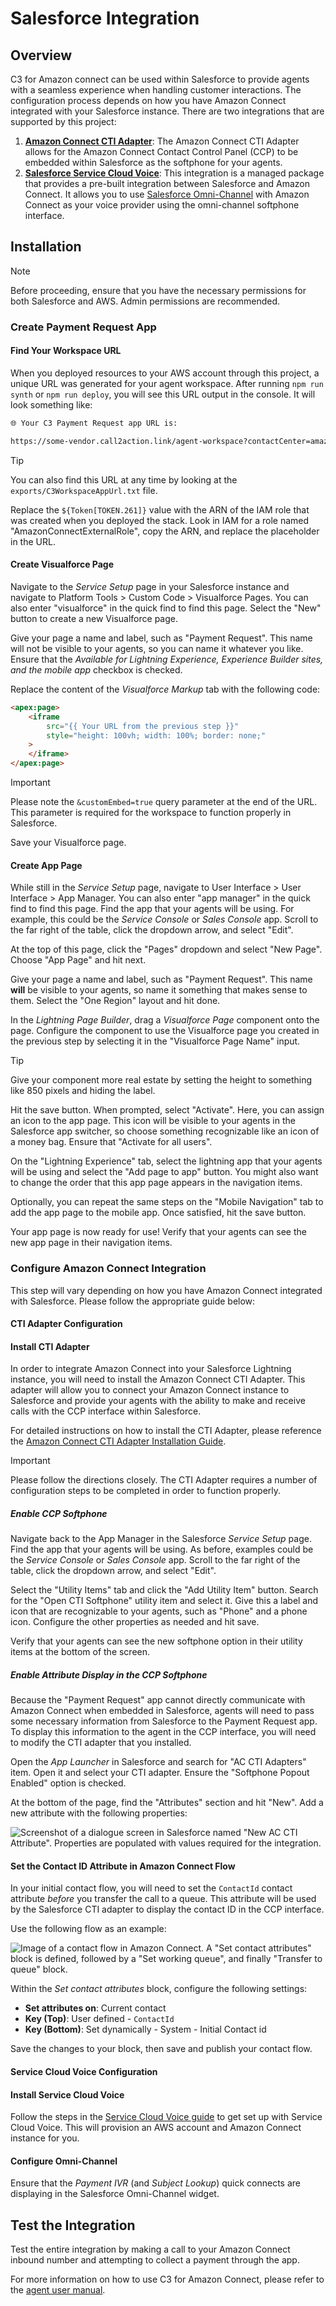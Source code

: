 # Salesforce Integration

## Overview

C3 for Amazon connect can be used within Salesforce to provide agents with a seamless experience when handling customer interactions. The configuration process depends on how you have Amazon Connect integrated with your Salesforce instance. There are two integrations that are supported by this project:

1. **[Amazon Connect CTI Adapter](https://appexchange.salesforce.com/appxListingDetail?listingId=a0N3A00000EJH4yUAH)**: The Amazon Connect CTI Adapter allows for the Amazon Connect Contact Control Panel (CCP) to be embedded within Salesforce as the softphone for your agents.
2. **[Salesforce Service Cloud Voice](https://aws.amazon.com/partners/amazon-connect-and-salesforce/)**: This integration is a managed package that provides a pre-built integration between Salesforce and Amazon Connect. It allows you to use [Salesforce Omni-Channel](https://www.salesforce.com/service/digital-customer-engagement-platform/) with Amazon Connect as your voice provider using the omni-channel softphone interface.

## Installation

> [!NOTE]
> Before proceeding, ensure that you have the necessary permissions for both Salesforce and AWS. Admin permissions are recommended.

### Create Payment Request App

#### Find Your Workspace URL

When you deployed resources to your AWS account through this project, a unique URL was generated for your agent workspace. After running `npm run synth` or `npm run deploy`, you will see this URL output in the console. It will look something like:

```bash
🌐 Your C3 Payment Request app URL is:

https://some-vendor.call2action.link/agent-workspace?contactCenter=amazon&instanceId=some-guid&region=some-region&externalRoleArn=${Token[TOKEN.261]}&subjectLookup=required-editable&customEmbed=true
```

> [!TIP]
> You can also find this URL at any time by looking at the `exports/C3WorkspaceAppUrl.txt` file.

Replace the `${Token[TOKEN.261]}` value with the ARN of the IAM role that was created when you deployed the stack. Look in IAM for a role named "AmazonConnectExternalRole", copy the ARN, and replace the placeholder in the URL.

#### Create Visualforce Page

Navigate to the _Service Setup_ page in your Salesforce instance and navigate to Platform Tools > Custom Code > Visualforce Pages. You can also enter "visualforce" in the quick find to find this page. Select the "New" button to create a new Visualforce page.

Give your page a name and label, such as "Payment Request". This name will not be visible to your agents, so you can name it whatever you like. Ensure that the _Available for Lightning Experience, Experience Builder sites, and the mobile app_ checkbox is checked.

Replace the content of the _Visualforce Markup_ tab with the following code:

```html
<apex:page>
	<iframe
		src="{{ Your URL from the previous step }}"
		style="height: 100vh; width: 100%; border: none;"
	>
	</iframe>
</apex:page>
```

> [!IMPORTANT]
> Please note the `&customEmbed=true` query parameter at the end of the URL. This parameter is required for the workspace to function properly in Salesforce.

Save your Visualforce page.

#### Create App Page

While still in the _Service Setup_ page, navigate to User Interface > User Interface > App Manager. You can also enter "app manager" in the quick find to find this page. Find the app that your agents will be using. For example, this could be the _Service Console_ or _Sales Console_ app. Scroll to the far right of the table, click the dropdown arrow, and select "Edit".

At the top of this page, click the "Pages" dropdown and select "New Page". Choose "App Page" and hit next.

Give your page a name and label, such as "Payment Request". This name **will** be visible to your agents, so name it something that makes sense to them. Select the "One Region" layout and hit done.

In the _Lightning Page Builder_, drag a _Visualforce Page_ component onto the page. Configure the component to use the Visualforce page you created in the previous step by selecting it in the "Visualforce Page Name" input.

> [!TIP]
> Give your component more real estate by setting the height to something like 850 pixels and hiding the label.

Hit the save button. When prompted, select "Activate". Here, you can assign an icon to the app page. This icon will be visible to your agents in the Salesforce app switcher, so choose something recognizable like an icon of a money bag. Ensure that "Activate for all users".

On the "Lightning Experience" tab, select the lightning app that your agents will be using and select the "Add page to app" button. You might also want to change the order that this app page appears in the navigation items.

Optionally, you can repeat the same steps on the "Mobile Navigation" tab to add the app page to the mobile app. Once satisfied, hit the save button.

Your app page is now ready for use! Verify that your agents can see the new app page in their navigation items.

### Configure Amazon Connect Integration

This step will vary depending on how you have Amazon Connect integrated with Salesforce. Please follow the appropriate guide below:

#### CTI Adapter Configuration

#### Install CTI Adapter

In order to integrate Amazon Connect into your Salesforce Lightning instance, you will need to install the Amazon Connect CTI Adapter. This adapter will allow you to connect your Amazon Connect instance to Salesforce and provide your agents with the ability to make and receive calls with the CCP interface within Salesforce.

For detailed instructions on how to install the CTI Adapter, please reference the [Amazon Connect CTI Adapter Installation Guide](https://amazon-connect.github.io/amazon-connect-salesforce-cti/docs/lightning/installation/01-installation).

> [!IMPORTANT]
> Please follow the directions closely. The CTI Adapter requires a number of configuration steps to be completed in order to function properly.

##### Enable CCP Softphone

Navigate back to the App Manager in the Salesforce _Service Setup_ page. Find the app that your agents will be using. As before, examples could be the _Service Console_ or _Sales Console_ app. Scroll to the far right of the table, click the dropdown arrow, and select "Edit".

Select the "Utility Items" tab and click the "Add Utility Item" button. Search for the "Open CTI Softphone" utility item and select it. Give this a label and icon that are recognizable to your agents, such as "Phone" and a phone icon. Configure the other properties as needed and hit save.

Verify that your agents can see the new softphone option in their utility items at the bottom of the screen.

##### Enable Attribute Display in the CCP Softphone

Because the "Payment Request" app cannot directly communicate with Amazon Connect when embedded in Salesforce, agents will need to pass some necessary information from Salesforce to the Payment Request app. To display this information to the agent in the CCP interface, you will need to modify the CTI adapter that you installed.

Open the _App Launcher_ in Salesforce and search for "AC CTI Adapters" item. Open it and select your CTI adapter. Ensure the "Softphone Popout Enabled" option is checked.

At the bottom of the page, find the "Attributes" section and hit "New". Add a new attribute with the following properties:

![Screenshot of a dialogue screen in Salesforce named "New AC CTI Attribute". Properties are populated with values required for the integration.](../images/salesforce-new-attribute.png 'Contact ID CTI Attribute')

#### Set the Contact ID Attribute in Amazon Connect Flow

In your initial contact flow, you will need to set the `ContactId` contact attribute _before_ you transfer the call to a queue. This attribute will be used by the Salesforce CTI adapter to display the contact ID in the CCP interface.

Use the following flow as an example:

![Image of a contact flow in Amazon Connect. A "Set contact attributes" block is defined, followed by a "Set working queue", and finally "Transfer to queue" block.](../images/initial-contact-flow.png 'Sample initial contact flow')

Within the _Set contact attributes_ block, configure the following settings:

- **Set attributes on**: Current contact
- **Key (Top)**: User defined - `ContactId`
- **Key (Bottom)**: Set dynamically - System - Initial Contact id

Save the changes to your block, then save and publish your contact flow.

#### Service Cloud Voice Configuration

#### Install Service Cloud Voice

Follow the steps in the [Service Cloud Voice guide](https://help.salesforce.com/s/articleView?id=sf.voice_setup_enable.htm&type=5) to get set up with Service Cloud Voice. This will provision an AWS account and Amazon Connect instance for you.

#### Configure Omni-Channel

Ensure that the _Payment IVR_ (and _Subject Lookup_) quick connects are displaying in the Salesforce Omni-Channel widget.

## Test the Integration

Test the entire integration by making a call to your Amazon Connect inbound number and attempting to collect a payment through the app.

For more information on how to use C3 for Amazon Connect, please refer to the [agent user manual](https://customerdynamics.stonly.com/kb/guide/en/c3-for-amazon-connect-4aD1PSTbrN/Steps/3598750).

